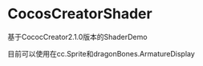 # CocosCreatorShader

基于CococCreator2.1.0版本的ShaderDemo

目前可以使用在cc.Sprite和dragonBones.ArmatureDisplay